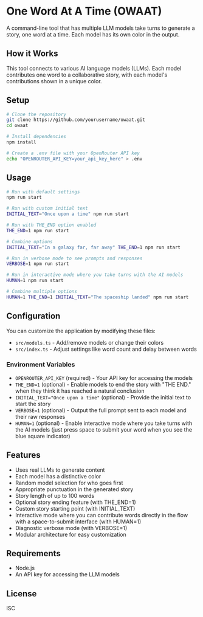 # One Word At A Time (OWAAT)

A command-line tool that has multiple LLM models take turns to generate a story, one word at a time. Each model has its own color in the output.

## How it Works

This tool connects to various AI language models (LLMs). Each model contributes one word to a collaborative story, with each model's contributions shown in a unique color.

## Setup

```bash
# Clone the repository
git clone https://github.com/yourusername/owaat.git
cd owaat

# Install dependencies
npm install

# Create a .env file with your OpenRouter API key
echo "OPENROUTER_API_KEY=your_api_key_here" > .env
```

## Usage

```bash
# Run with default settings
npm run start

# Run with custom initial text
INITIAL_TEXT="Once upon a time" npm run start

# Run with THE_END option enabled
THE_END=1 npm run start

# Combine options
INITIAL_TEXT="In a galaxy far, far away" THE_END=1 npm run start

# Run in verbose mode to see prompts and responses
VERBOSE=1 npm run start

# Run in interactive mode where you take turns with the AI models
HUMAN=1 npm run start

# Combine multiple options
HUMAN=1 THE_END=1 INITIAL_TEXT="The spaceship landed" npm run start
```

## Configuration

You can customize the application by modifying these files:

- `src/models.ts` - Add/remove models or change their colors
- `src/index.ts` - Adjust settings like word count and delay between words

### Environment Variables

- `OPENROUTER_API_KEY` (required) - Your API key for accessing the models
- `THE_END=1` (optional) - Enable models to end the story with "THE END." when they think it has reached a natural conclusion
- `INITIAL_TEXT="Once upon a time"` (optional) - Provide the initial text to start the story
- `VERBOSE=1` (optional) - Output the full prompt sent to each model and their raw responses
- `HUMAN=1` (optional) - Enable interactive mode where you take turns with the AI models (just press space to submit your word when you see the blue square indicator)

## Features

- Uses real LLMs to generate content
- Each model has a distinctive color
- Random model selection for who goes first
- Appropriate punctuation in the generated story
- Story length of up to 100 words
- Optional story ending feature (with THE_END=1)
- Custom story starting point (with INITIAL_TEXT)
- Interactive mode where you can contribute words directly in the flow with a space-to-submit interface (with HUMAN=1)
- Diagnostic verbose mode (with VERBOSE=1)
- Modular architecture for easy customization

## Requirements

- Node.js
- An API key for accessing the LLM models

## License

ISC